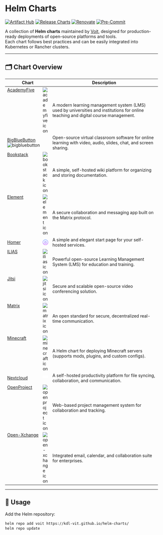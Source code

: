 # Helm Charts

[![Artifact Hub](https://img.shields.io/endpoint?url=https://artifacthub.io/badge/repository/voit)](https://artifacthub.io/packages/search?repo=voit&sort=relevance)
[![Release Charts](https://github.com/voit/helm-charts/actions/workflows/release.yaml/badge.svg)](https://github.com/voit/helm-charts/actions/workflows/release.yaml)
[![Renovate](https://img.shields.io/badge/Renovate-enabled-brightgreen?logo=renovatebot&logoColor=1DDEDD)](https://renovatebot.com)
[![Pre-Commit](https://img.shields.io/badge/Pre--Commit-enabled-brightgreen?logo=pre-commit)](https://pre-commit.com)

A collection of **Helm charts** maintained by [Voit](https://github.com/voit), designed for production-ready deployments of open-source platforms and tools.  
Each chart follows best practices and can be easily integrated into Kubernetes or Rancher clusters.

---

## 🗂️ Chart Overview

| Chart | Description |
| ----- | ----------- |
| [AcademyFive <img src='https://www.academyfive.com/_assets/d70ee240a0126e7c0f6007388fc0b0df/build/assets/images/logo_academyfive_white.png' alt='academyfive icon' width='18px' align='right' loading='lazy'>](charts/academyfive/) | A modern learning management system (LMS) used by universities and institutions for online teaching and digital course management. |
| [BigBlueButton <img src='https://avatars.githubusercontent.com/u/230228?s=48&v=4' alt='bigbluebutton icon' height='18px' align='right' loading='lazy'>](charts/bigbluebutton/) | Open-source virtual classroom software for online learning with video, audio, slides, chat, and screen sharing. |
| [Bookstack <img src='https://avatars.githubusercontent.com/u/20912696?s=48&v=4' alt='bookstack icon' width='18px' align='right' loading='lazy'>](charts/bookstack/) | A simple, self-hosted wiki platform for organizing and storing documentation. |
| [Element <img src='https://raw.githubusercontent.com/vector-im/element-web/develop/res/themes/element/img/logos/element-logo.svg' alt='element icon' width='18px' align='right' loading='lazy'>](charts/element/) | A secure collaboration and messaging app built on the Matrix protocol. |
| [Homer <img src='https://raw.githubusercontent.com/bastienwirtz/homer/5609315/public/assets/icons/logo.svg' alt='homer icon' width='18px' align='right' loading='lazy'>](charts/homer/) | A simple and elegant start page for your self-hosted services. |
| [ILIAS <img src='https://avatars.githubusercontent.com/u/8789134?s=48&v=4' alt='ilias icon' width='18px' align='right' loading='lazy'>](charts/ilias/) | Powerful open-source Learning Management System (LMS) for education and training. |
| [Jitsi <img src='https://avatars.githubusercontent.com/u/3671647?s=200&v=4' alt='jitsi icon' width='18px' align='right' loading='lazy'>](charts/jitsi/) | Secure and scalable open-source video conferencing solution. |
| [Matrix <img src='https://matrix.org/images/matrix-logo-white.svg' alt='matrix icon' width='18px' align='right' loading='lazy'>](charts/matrix/) | An open standard for secure, decentralized real-time communication. |
| [Minecraft <img src='https://preview.redd.it/avjal33hpqo61.png?auto=webp&s=9a1c3c541c3c4c55b5a1ba98873aee6f8993f4c6' alt='minecraft icon' width='18px' align='right' loading='lazy'>](charts/minecraft/) | A Helm chart for deploying Minecraft servers (supports mods, plugins, and custom configs). |
| [Nextcloud <img src='https://raw.githubusercontent.com/nextcloud/server/master/core/img/logo/logo.svg' alt='nextcloud icon' width='18px' align='right' loading='lazy'>](charts/nextcloud/) | A self-hosted productivity platform for file syncing, collaboration, and communication. |
| [OpenProject <img src='https://avatars.githubusercontent.com/u/1756674?s=48&v=4' alt='openproject icon' width='18px' align='right' loading='lazy'>](charts/openproject/) | Web-based project management system for collaboration and tracking. |
| [Open-Xchange <img src='https://avatars.githubusercontent.com/u/5494861?s=200&v=4' alt='open-xchange icon' width='18px' align='right' loading='lazy'>](charts/open-xchange/) | Integrated email, calendar, and collaboration suite for enterprises. |

---

## 🚀 Usage

Add the Helm repository:

```bash
helm repo add voit https://kdl-vit.github.io/helm-charts/
helm repo update
